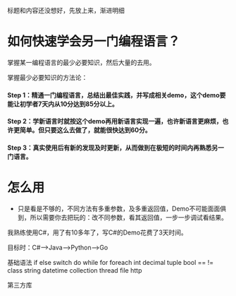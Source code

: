 标题和内容还没想好，先放上来，渐进明细

# 如何快速学会另一门编程语言？
掌握某一编程语言的最少必要知识，然后大量的去用。

掌握最少必要知识的方法论：
#### Step 1：精通一门编程语言，总结出最佳实践，并写成相关demo，这个demo要能让初学者7天内从10分达到85分以上。
#### Step 2：学新语言时就按这个demo再用新语言实现一遍，也许新语言更麻烦，也许更简单。但只要这么去做了，就能很快达到60分。
#### Step 3：真实使用后有新的发现及时更新，从而做到在极短的时间内再熟悉另一门语言。

# 怎么用
- 只是看是不够的，不同方法有多重参数，及多重返回值，Demo不可能面面俱到，所以需要你去把玩的：改不同参数，看其返回值，一步一步调试看结果。

我熟练使用C#，用了有10多年了，写C#的Demo花费了3天时间。



目标时：C#-->Java-->Python-->Go

基础语法
if else switch do while for foreach int decimal tuple bool  ==    != 
class
string
datetime
collection
thread
file
http

第三方库
